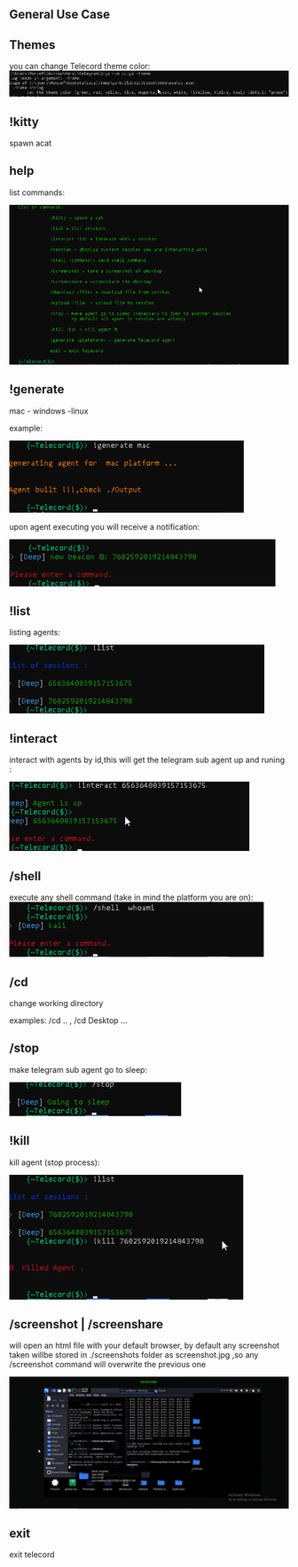 General Use Case
-----------------

Themes
-------

you can change Telecord theme color:
![alt text](<../images/2024-04-05 04_51_55-C__Windows_System32_cmd.exe.png>)

!kitty
---------- 

spawn acat

help
-------------
list commands:

![alt text](<../images/2024-04-05 04_58_22-telecord.go - telegramc2 - Visual Studio Code.png>)

!generate
----------

mac - windows -linux

example:

![alt text](<../images/2024-04-05 05_04_41-USECASE.md - Telecord - Visual Studio Code.png>)

upon agent executing you will receive a notification:

![alt text](<../images/2024-04-05 05_07_52-C__Windows_System32_cmd.exe - go  run Telecord.go -theme teal.png>)

!list
----------

listing agents:

![alt text](<../images/2024-04-05 05_12_02-C__Windows_System32_cmd.exe - go  run Telecord.go -theme teal.png>)

!interact
-------------

interact with agents by id,this will get the telegram sub agent up and runing :

![alt text](<../images/2024-04-05 05_12_30-C__Windows_System32_cmd.exe - go  run Telecord.go -theme teal.png>)

/shell
--------------

execute any shell command (take in mind the platform you are on):
![alt text](<../images/2024-04-05 05_14_01-C__Windows_System32_cmd.exe - go  run Telecord.go -theme teal.png>)

/cd
-----------------

change working directory

examples: /cd .. , /cd Desktop ...

/stop
-------------

make telegram sub agent go to sleep:

![alt text](<../images/2024-04-05 05_14_29-Kali-Linux-2021.3-vmware-amd64 - VMware Workstation 17 Player (Non-commercial us.png>)

!kill
---------------

kill agent (stop process):

![alt text](<../images/2024-04-05 05_15_28-Kali-Linux-2021.3-vmware-amd64 - VMware Workstation 17 Player (Non-commercial us.png>)


/screenshot | /screenshare
---------------

will open an html file with your default browser, by default any screenshot taken willbe stored in ./screenshots folder as screenshot.jpg ,so any /screenshot command will overwrite the previous one

![alt text](<../images/2024-04-04 15_44_27-.png>)

exit
-----------

exit telecord